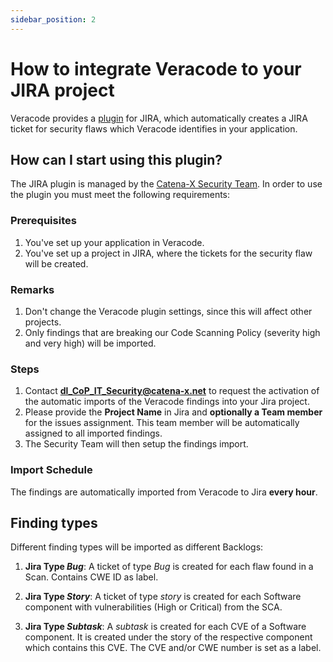 ```yaml
---
sidebar_position: 2
---
```


# How to integrate Veracode to your JIRA project

Veracode provides a [plugin](https://docs.veracode.com/r/4ULk2mjyYUeYb8xd_2nDVw/yoWnZ5~NZchnoLXNqtavrQ) for JIRA, which
automatically creates a JIRA ticket for security flaws which Veracode identifies in your application.

## How can I start using this plugin?

The JIRA plugin is managed by
the [Catena-X Security Team](https://confluence.catena-x.net/display/cxsecurity/Who-is-who+Security). In order to use
the plugin you must meet the following requirements:

### Prerequisites

1. You've set up your application in Veracode.
2. You've set up a project in JIRA, where the tickets for the security flaw will be created.

### Remarks

1. Don't change the Veracode plugin settings, since this will affect other projects.
2. Only findings that are breaking our Code Scanning Policy (severity high and very high) will be imported.

### Steps

1. Contact **dl_CoP_IT_Security@catena-x.net** to request the activation of the automatic
   imports of the Veracode findings into your Jira project.
2. Please provide the **Project Name** in Jira and **optionally a Team member** for the issues assignment. This
   team member will be automatically assigned to all imported findings.
3. The Security Team will then setup the findings import.

### Import Schedule

The findings are automatically imported from Veracode to Jira **every hour**.

## Finding types

Different finding types will be imported as different Backlogs:

1. **Jira Type _Bug_**: A ticket of type _Bug_ is created for each flaw found in a Scan. Contains CWE ID as label.

2. **Jira Type _Story_**: A ticket of type _story_ is created for each Software component with vulnerabilities (High or
   Critical) from the SCA.

3. **Jira Type _Subtask_**: A _subtask_ is created for each CVE of a Software component. It is created under the story
   of the respective component which contains this CVE. The CVE and/or CWE number is set as a label.
